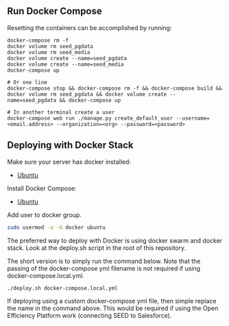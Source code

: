 ## Run Docker Compose

Resetting the containers can be accomplished by running:
```
docker-compose rm -f
docker volume rm seed_pgdata
docker volume rm seed_media
docker volume create --name=seed_pgdata
docker volume create --name=seed_media
docker-compose up

# Or one line
docker-compose stop && docker-compose rm -f && docker-compose build && docker volume rm seed_pgdata && docker volume create --name=seed_pgdata && docker-compose up

# In another terminal create a user
docker-compose web run ./manage.py create_default_user --username=<email.address> --organization=<org> --password=<password>
```


## Deploying with Docker Stack

Make sure your server has docker installed:

* [Ubuntu](https://docs.docker.com/install/linux/docker-ce/ubuntu/#prerequisites)

Install Docker Compose:

* [Ubuntu](https://docs.docker.com/compose/install/#install-compose)
 
Add user to docker group.

```bash
sudo usermod -a -G docker ubuntu
```

The preferred way to deploy with Docker is using docker swarm and docker stack. 
Look at the deploy.sh script in the root of this repository.

The short version is to simply run the command below. Note that the passing of the docker-compose yml filename is not required if using docker-compose.local.yml.

```bash
./deploy.sh docker-compose.local.yml
```

If deploying using a custom docker-compose yml file, then simple replace the name in the command above. This would be required if using the Open Efficiency Platform work (connecting SEED to Salesforce).
